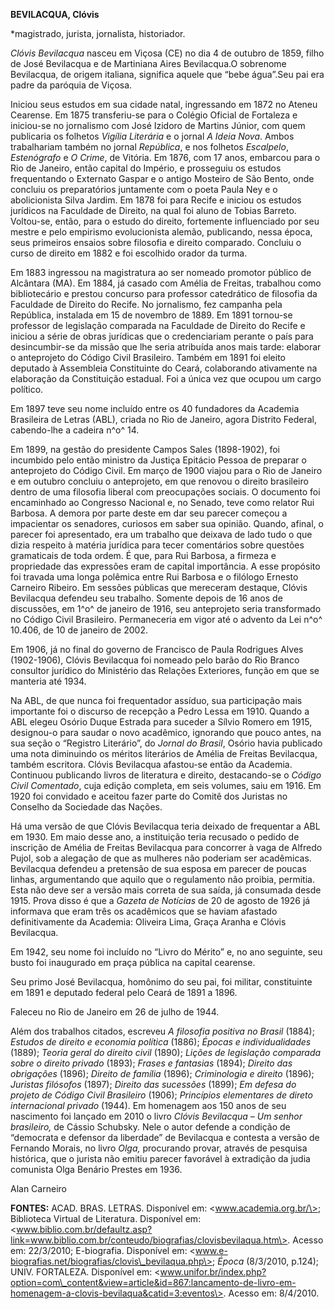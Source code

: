**BEVILACQUA, Clóvis**

\*magistrado, jurista, jornalista, historiador.

*Clóvis Bevilacqua* nasceu em Viçosa (CE) no dia 4 de outubro de 1859,
filho de José Bevilacqua e de Martiniana Aires Bevilacqua.O sobrenome
Bevilacqua, de origem italiana, significa aquele que “bebe água”.Seu pai
era padre da paróquia de Viçosa.

Iniciou seus estudos em sua cidade natal, ingressando em 1872 no Ateneu
Cearense. Em 1875 transferiu-se para o Colégio Oficial de Fortaleza e
iniciou-se no jornalismo com José Izidoro de Martins Júnior, com quem
publicaria os folhetos *Vigília Literária* e o jornal *A Ideia Nova*.
Ambos trabalhariam também no jornal *República*, e nos folhetos
*Escalpelo*, *Estenógrafo* e *O Crime*, de Vitória. Em 1876, com 17
anos, embarcou para o Rio de Janeiro, então capital do Império, e
prosseguiu os estudos frequentando o Externato Gaspar e o antigo
Mosteiro de São Bento, onde concluiu os preparatórios juntamente com o
poeta Paula Ney e o abolicionista Silva Jardim. Em 1878 foi para Recife
e iniciou os estudos jurídicos na Faculdade de Direito, na qual foi
aluno de Tobias Barreto. Voltou-se, então, para o estudo do direito,
fortemente influenciado por seu mestre e pelo empirismo evolucionista
alemão, publicando, nessa época, seus primeiros ensaios sobre filosofia
e direito comparado. Concluiu o curso de direito em 1882 e foi escolhido
orador da turma.

Em 1883 ingressou na magistratura ao ser nomeado promotor público de
Alcântara (MA). Em 1884, já casado com Amélia de Freitas, trabalhou como
bibliotecário e prestou concurso para professor catedrático de filosofia
da Faculdade de Direito do Recife. No jornalismo, fez campanha pela
República, instalada em 15 de novembro de 1889. Em 1891 tornou-se
professor de legislação comparada na Faculdade de Direito do Recife e
iniciou a série de obras jurídicas que o credenciariam perante o país
para desincumbir-se da missão que lhe seria atribuída anos mais tarde:
elaborar o anteprojeto do Código Civil Brasileiro. Também em 1891 foi
eleito deputado à Assembleia Constituinte do Ceará, colaborando
ativamente na elaboração da Constituição estadual. Foi a única vez que
ocupou um cargo político.

Em 1897 teve seu nome incluído entre os 40 fundadores da Academia
Brasileira de Letras (ABL), criada no Rio de Janeiro, agora Distrito
Federal, cabendo-lhe a cadeira n^o^ 14.

Em 1899, na gestão do presidente Campos Sales (1898-1902), foi incumbido
pelo então ministro da Justiça Epitácio Pessoa de preparar o anteprojeto
do Código Civil. Em março de 1900 viajou para o Rio de Janeiro e em
outubro concluiu o anteprojeto, em que renovou o direito brasileiro
dentro de uma filosofia liberal com preocupações sociais. O documento
foi encaminhado ao Congresso Nacional e, no Senado, teve como relator
Rui Barbosa. A demora por parte deste em dar seu parecer começou a
impacientar os senadores, curiosos em saber sua opinião. Quando, afinal,
o parecer foi apresentado, era um trabalho que deixava de lado tudo o
que dizia respeito à matéria jurídica para tecer comentários sobre
questões gramaticais de toda ordem. É que, para Rui Barbosa, a firmeza e
propriedade das expressões eram de capital importância. A esse propósito
foi travada uma longa polêmica entre Rui Barbosa e o filólogo Ernesto
Carneiro Ribeiro. Em sessões públicas que mereceram destaque, Clóvis
Bevilacqua defendeu seu trabalho. Somente depois de 16 anos de
discussões, em 1^o^ de janeiro de 1916, seu anteprojeto seria
transformado no Código Civil Brasileiro. Permaneceria em vigor até o
advento da Lei n^o^ 10.406, de 10 de janeiro de 2002.

Em 1906, já no final do governo de Francisco de Paula Rodrigues Alves
(1902-1906), Clóvis Bevilacqua foi nomeado pelo barão do Rio Branco
consultor jurídico do Ministério das Relações Exteriores, função em que
se manteria até 1934.

Na ABL, de que nunca foi frequentador assíduo, sua participação mais
importante foi o discurso de recepção a Pedro Lessa em 1910. Quando a
ABL elegeu Osório Duque Estrada para suceder a Sílvio Romero em 1915,
designou-o para saudar o novo acadêmico, ignorando que pouco antes, na
sua seção o “Registro Literário”, do *Jornal do Brasil*, Osório havia
publicado uma nota diminuindo os méritos literários de Amélia de Freitas
Bevilacqua, também escritora. Clóvis Bevilacqua afastou-se então da
Academia. Continuou publicando livros de literatura e direito,
destacando-se o *Código Civil Comentado*, cuja edição completa, em seis
volumes, saiu em 1916. Em 1920 foi convidado e aceitou fazer parte do
Comitê dos Juristas no Conselho da Sociedade das Nações.

Há uma versão de que Clóvis Bevilacqua teria deixado de frequentar a ABL
em 1930. Em maio desse ano, a instituição teria recusado o pedido de
inscrição de Amélia de Freitas Bevilacqua para concorrer à vaga de
Alfredo Pujol, sob a alegação de que as mulheres não poderiam ser
acadêmicas. Bevilacqua defendeu a pretensão de sua esposa em parecer de
poucas linhas, argumentando que aquilo que o regulamento não proibia,
permitia. Esta não deve ser a versão mais correta de sua saída, já
consumada desde 1915. Prova disso é que a *Gazeta de Notícias* de 20 de
agosto de 1926 já informava que eram três os acadêmicos que se haviam
afastado definitivamente da Academia: Oliveira Lima, Graça Aranha e
Clóvis Bevilacqua.

Em 1942, seu nome foi incluído no “Livro do Mérito” e, no ano seguinte,
seu busto foi inaugurado em praça pública na capital cearense.

Seu primo José Bevilacqua, homônimo do seu pai, foi militar,
constituinte em 1891 e deputado federal pelo Ceará de 1891 a 1896.

Faleceu no Rio de Janeiro em 26 de julho de 1944.

Além dos trabalhos citados, escreveu *A filosofia positiva no Brasil*
(1884); *Estudos de direito e economia política* (1886); *Épocas e
individualidades* (1889); *Teoria geral do direito civil* (1890);
*Lições de legislação comparada sobre o direito privado* (1893); *Frases
e fantasias* (1894); *Direito das obrigações* (1896); *Direito de
família* (1896); *Criminologia e direito* (1896); *Juristas filósofos*
(1897); *Direito das sucessões* (1899); *Em defesa do projeto de Código
Civil Brasileiro* (1906); *Princípios elementares de direto
internacional privado* (1944). Em homenagem aos 150 anos de seu
nascimento foi lançado em 2010 o livro *Clóvis Bevilacqua – Um senhor
brasileiro,* de Cássio Schubsky. Nele o autor defende a condição de
“democrata e defensor da liberdade” de Bevilacqua e contesta a versão de
Fernando Morais, no livro *Olga,* procurando provar, através de pesquisa
histórica, que o jurista não emitiu parecer favorável à extradição da
judia comunista Olga Benário Prestes em 1936.

Alan Carneiro

**FONTES:** ACAD. BRAS. LETRAS. Disponível em: \<www.academia.org.br/\>;
Biblioteca Virtual de Literatura. Disponível em:
\<www.biblio.com.br/defaultz.asp?link=www.biblio.com.br/conteudo/biografias/clovisbevilaqua.htm\>.
Acesso em: 22/3/2010; E-biografia. Disponível em:
\<www.e-biografias.net/biografias/clovis\_bevilaqua.php\>; *Época*
(8/3/2010, p.124); UNIV. FORTALEZA. Disponível em:
\<www.unifor.br/index.php?option=com\_content&view=article&id=867:lancamento-de-livro-em-homenagem-a-clovis-bevilaqua&catid=3:eventos\>.
Acesso em: 8/4/2010.
